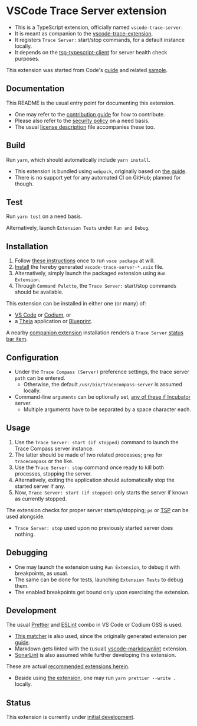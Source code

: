 # VSCode Trace Server extension

* This is a TypeScript extension, officially named `vscode-trace-server`.
* It is meant as companion to the [vscode-trace-extension][vscode-trace-extension].
* It registers `Trace Server:` start/stop commands, for a default instance locally.
* It depends on the [tsp-typescript-client][client] for server health check purposes.

This extension was started from Code's [guide][guide] and related [sample][sample].

## Documentation

This README is the usual entry point for documenting this extension.

* One may refer to the [contribution guide](CONTRIBUTING.md) for how to contribute.
* Please also refer to the [security policy](SECURITY.md) on a need basis.
* The usual [license description](LICENSE.md) file accompanies these too.

## Build

Run `yarn`, which should automatically include `yarn install`.

* This extension is bundled using `webpack`, originally based on [the guide][guide].
* There is no support yet for any automated CI on GitHub; planned for though.

## Test

Run `yarn test` on a need basis.

Alternatively, launch `Extension Tests` under `Run and Debug`.

## Installation

1. Follow [these instructions][vsce] once to run `vsce package` at will.
1. [Install][install] the hereby generated `vscode-trace-server-*.vsix` file.
1. Alternatively, simply launch the packaged extension using `Run Extension`.
1. Through `Command Palette`, the `Trace Server:` start/stop commands should be available.

This extension can be installed in either one (or many) of:

* [VS Code][code] or [Codium][codium], or
* a [Theia][theia] application or [Blueprint][blueprint].

A nearby [companion extension][vscode-trace-extension] installation renders a `Trace Server`
[status bar item][item].

## Configuration

* Under the `Trace Compass (Server)` preference settings, the trace server `path` can be entered.
  * Otherwise, the default `/usr/bin/tracecompass-server` is assumed locally.
* Command-line `arguments` can be optionally set, [any of these if Incubator][server] server.
  * Multiple arguments have to be separated by a space character each.

## Usage

1. Use the `Trace Server: start (if stopped)` command to launch the Trace Compass server instance.
1. The latter should be made of two related processes; `grep` for `tracecompass` or the like.
1. Use the `Trace Server: stop` command once ready to kill both processes, stopping the server.
1. Alternatively, exiting the application should automatically stop the started server if any.
1. Now, `Trace Server: start (if stopped)` only starts the server if known as currently stopped.

The extension checks for proper server startup/stopping; `ps` or [TSP][tsp] can be used alongside.

* `Trace Server: stop` used upon no previously started server does nothing.

## Debugging

* One may launch the extension using `Run Extension`, to debug it with breakpoints, as usual.
* The same can be done for tests, launching `Extension Tests` to debug them.
* The enabled breakpoints get bound only upon exercising the extension.

## Development

The usual [Prettier][prettier] and [ESLint][eslint] combo in VS Code or Codium OSS is used.

* [This matcher][matcher] is also used, since the originally generated extension per [guide].
* Markdown gets linted with the (usual) [vscode-markdownlint][markdownlint] extension.
* [SonarLint][sonarlint] is also assumed while further developing this extension.

These are actual [recommended extensions herein](.vscode/extensions.json).

* Beside using [the extension][prettier], one may run `yarn prettier --write .` locally.

## Status

This extension is currently under [initial development][backlog].

[backlog]: https://github.com/eclipse-cdt-cloud/vscode-trace-extension/issues/15
[blueprint]: https://theia-ide.org/docs/blueprint_download
[client]: https://github.com/eclipse-cdt-cloud/tsp-typescript-client
[code]: https://code.visualstudio.com
[codium]: https://vscodium.com
[eslint]: https://open-vsx.org/extension/dbaeumer/vscode-eslint
[guide]: https://code.visualstudio.com/api/get-started/your-first-extension
[install]: https://code.visualstudio.com/docs/editor/extension-marketplace#_install-from-a-vsix
[item]: https://github.com/eclipse-cdt-cloud/vscode-trace-extension/pull/120
[markdownlint]: https://open-vsx.org/extension/DavidAnson/vscode-markdownlint
[matcher]: https://open-vsx.org/extension/amodio/tsl-problem-matcher
[prettier]: https://open-vsx.org/extension/esbenp/prettier-vscode
[sample]: https://github.com/microsoft/vscode-extension-samples/blob/main/helloworld-sample
[server]: https://git.eclipse.org/r/plugins/gitiles/tracecompass.incubator/org.eclipse.tracecompass.incubator/+/refs/heads/master/trace-server/#running-the-server
[sonarlint]: https://open-vsx.org/extension/SonarSource/sonarlint-vscode
[theia]: https://theia-ide.org
[tsp]: https://github.com/eclipse-cdt-cloud/trace-server-protocol
[vsce]: https://code.visualstudio.com/api/working-with-extensions/publishing-extension#vsce
[vscode-trace-extension]: https://github.com/eclipse-cdt-cloud/vscode-trace-extension
